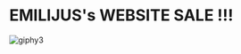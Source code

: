 # EMILIJUS's WEBSITE SALE !!!
![giphy3](https://user-images.githubusercontent.com/75223984/106280557-c5298f00-6246-11eb-8753-2d6cb780ca3b.gif)
